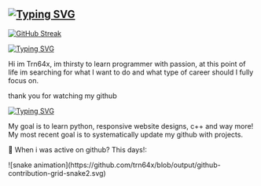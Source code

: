 ## <a href="https://git.io/typing-svg"><img src="https://readme-typing-svg.demolab.com?font=Bungee+Tint&size=30&pause=1000&color=F71D1D&width=435&lines=Trn64x+Github+Page" alt="Typing SVG" /></a>
<a href="https://git.io/streak-stats"><img src="https://streak-stats.demolab.com?user=trn64x&theme=dark" alt="GitHub Streak" /></a>
<p><a href="https://git.io/typing-svg"><img src="https://readme-typing-svg.demolab.com?font=Honk&size=40&pause=1000&color=F71D1D&width=435&lines=About+me" alt="Typing SVG" /></a></p>
<p>
  Hi im Trn64x, im thirsty to learn programmer with passion, at this point of life im searching for what I want to do and what type of career should I fully focus on.
</p>
<p>thank you for watching my github</p>
<a href="https://git.io/typing-svg"><img src="https://readme-typing-svg.demolab.com?font=Honk&size=40&pause=1000&color=F71D1D&width=435&lines=What+im+working+on" alt="Typing SVG" /></a>
<p>My goal is to learn python, responsive website designs, c++ and way more! My most recent goal is to systematically update my github with projects.</p>
<p>🐍 When i was active on github? This days!:</p>
![snake animation](https://github.com/trn64x/blob/output/github-contribution-grid-snake2.svg)
